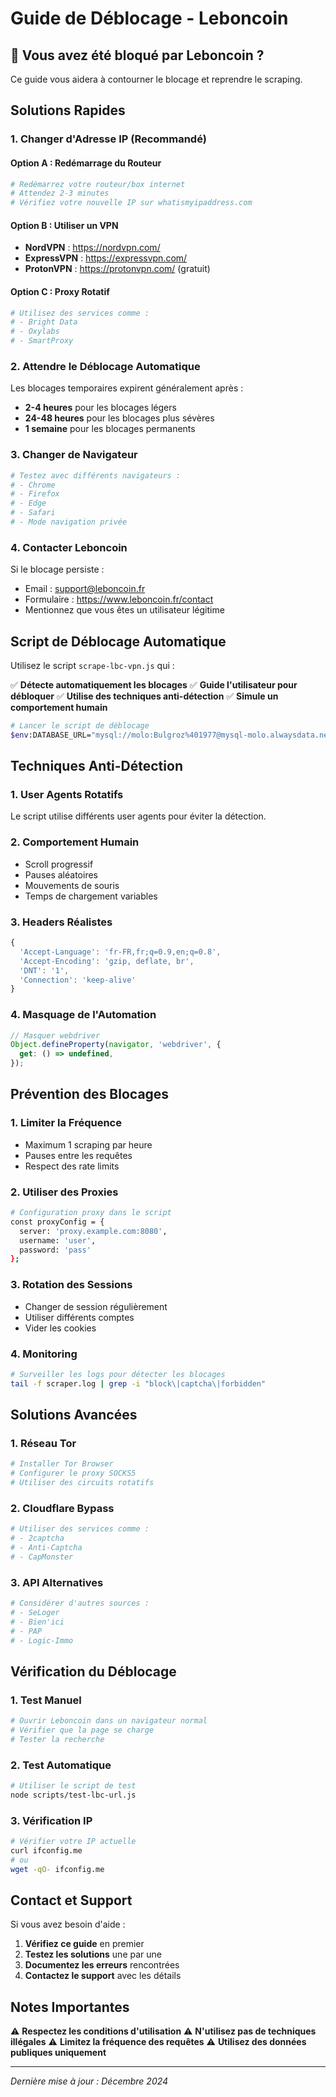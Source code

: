 # Guide de Déblocage - Leboncoin

## 🚨 Vous avez été bloqué par Leboncoin ?

Ce guide vous aidera à contourner le blocage et reprendre le scraping.

## Solutions Rapides

### 1. **Changer d'Adresse IP** (Recommandé)

#### Option A : Redémarrage du Routeur
```bash
# Redémarrez votre routeur/box internet
# Attendez 2-3 minutes
# Vérifiez votre nouvelle IP sur whatismyipaddress.com
```

#### Option B : Utiliser un VPN
- **NordVPN** : https://nordvpn.com/
- **ExpressVPN** : https://expressvpn.com/
- **ProtonVPN** : https://protonvpn.com/ (gratuit)

#### Option C : Proxy Rotatif
```bash
# Utilisez des services comme :
# - Bright Data
# - Oxylabs
# - SmartProxy
```

### 2. **Attendre le Déblocage Automatique**

Les blocages temporaires expirent généralement après :
- **2-4 heures** pour les blocages légers
- **24-48 heures** pour les blocages plus sévères
- **1 semaine** pour les blocages permanents

### 3. **Changer de Navigateur**

```bash
# Testez avec différents navigateurs :
# - Chrome
# - Firefox
# - Edge
# - Safari
# - Mode navigation privée
```

### 4. **Contacter Leboncoin**

Si le blocage persiste :
- Email : support@leboncoin.fr
- Formulaire : https://www.leboncoin.fr/contact
- Mentionnez que vous êtes un utilisateur légitime

## Script de Déblocage Automatique

Utilisez le script `scrape-lbc-vpn.js` qui :

✅ **Détecte automatiquement les blocages**
✅ **Guide l'utilisateur pour débloquer**
✅ **Utilise des techniques anti-détection**
✅ **Simule un comportement humain**

```bash
# Lancer le script de déblocage
$env:DATABASE_URL="mysql://molo:Bulgroz%401977@mysql-molo.alwaysdata.net:3306/molo_dalon974"; node scripts/scrape-lbc-vpn.js
```

## Techniques Anti-Détection

### 1. **User Agents Rotatifs**
Le script utilise différents user agents pour éviter la détection.

### 2. **Comportement Humain**
- Scroll progressif
- Pauses aléatoires
- Mouvements de souris
- Temps de chargement variables

### 3. **Headers Réalistes**
```javascript
{
  'Accept-Language': 'fr-FR,fr;q=0.9,en;q=0.8',
  'Accept-Encoding': 'gzip, deflate, br',
  'DNT': '1',
  'Connection': 'keep-alive'
}
```

### 4. **Masquage de l'Automation**
```javascript
// Masquer webdriver
Object.defineProperty(navigator, 'webdriver', {
  get: () => undefined,
});
```

## Prévention des Blocages

### 1. **Limiter la Fréquence**
- Maximum 1 scraping par heure
- Pauses entre les requêtes
- Respect des rate limits

### 2. **Utiliser des Proxies**
```bash
# Configuration proxy dans le script
const proxyConfig = {
  server: 'proxy.example.com:8080',
  username: 'user',
  password: 'pass'
};
```

### 3. **Rotation des Sessions**
- Changer de session régulièrement
- Utiliser différents comptes
- Vider les cookies

### 4. **Monitoring**
```bash
# Surveiller les logs pour détecter les blocages
tail -f scraper.log | grep -i "block\|captcha\|forbidden"
```

## Solutions Avancées

### 1. **Réseau Tor**
```bash
# Installer Tor Browser
# Configurer le proxy SOCKS5
# Utiliser des circuits rotatifs
```

### 2. **Cloudflare Bypass**
```bash
# Utiliser des services comme :
# - 2captcha
# - Anti-Captcha
# - CapMonster
```

### 3. **API Alternatives**
```bash
# Considérer d'autres sources :
# - SeLoger
# - Bien'ici
# - PAP
# - Logic-Immo
```

## Vérification du Déblocage

### 1. **Test Manuel**
```bash
# Ouvrir Leboncoin dans un navigateur normal
# Vérifier que la page se charge
# Tester la recherche
```

### 2. **Test Automatique**
```bash
# Utiliser le script de test
node scripts/test-lbc-url.js
```

### 3. **Vérification IP**
```bash
# Vérifier votre IP actuelle
curl ifconfig.me
# ou
wget -qO- ifconfig.me
```

## Contact et Support

Si vous avez besoin d'aide :

1. **Vérifiez ce guide** en premier
2. **Testez les solutions** une par une
3. **Documentez les erreurs** rencontrées
4. **Contactez le support** avec les détails

## Notes Importantes

⚠️ **Respectez les conditions d'utilisation**
⚠️ **N'utilisez pas de techniques illégales**
⚠️ **Limitez la fréquence des requêtes**
⚠️ **Utilisez des données publiques uniquement**

---

*Dernière mise à jour : Décembre 2024*
